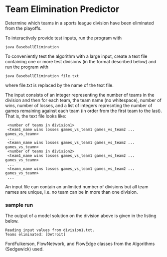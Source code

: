 # Team Elimination Predictor
Determine which teams in a sports league division have been eliminated from the playoffs.

To interactively provide test inputs, run the program with

	java BaseballElimination

   To conveniently test the algorithm with a large input, create a text file
   containing one or more test divisions (in the format described below) and run
   the program with

	java BaseballElimination file.txt

   where file.txt is replaced by the name of the text file.

   The input consists of an integer representing the number of teams in the division and then
   for each team, the team name (no whitespace), number of wins, number of losses, and a list
   of integers represnting the number of games remaining against each team (in order from the first
   team to the last). That is, the text file looks like:

   ```
	<number of teams in division1>
	<team1_name wins losses games_vs_team1 games_vs_team2 ... games_vs_teamn>
	...
	<teamn_name wins losses games_vs_team1 games_vs_team2 ... games_vs_teamn>
	<number of teams in division2>
	<team1_name wins losses games_vs_team1 games_vs_team2 ... games_vs_teamn>
	...
	<teamn_name wins losses games_vs_team1 games_vs_team2 ... games_vs_teamn>
	...
```
   An input file can contain an unlimited number of divisions but all team names are unique, i.e.
   no team can be in more than one division.

   ### sample run
   The output of a model solution on the division above is given in the listing below.
   ```
   Reading input values from division1.txt.
   Teams eliminated: [Detroit]
   ```

   FordFulkerson, FlowNetwork, and FlowEdge classes from the Algorithms (Sedgewick) used.
